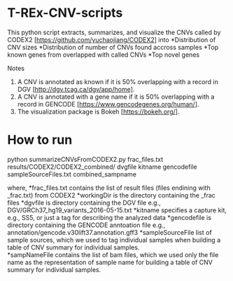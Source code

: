 # T-REx-CNV-scripts
This python script extracts, summarizes, and visualize the CNVs called by CODEX2 [https://github.com/yuchaojiang/CODEX2] into 
*Distribution of CNV sizes 
*Distribution of number of CNVs found accross samples
*Top known genes from overlapped with called CNVs
*Top novel genes 

Notes
1. A CNV is annotated as known if it is 50% overlapping with a record in DGV [http://dgv.tcag.ca/dgv/app/home].
2. A CNV is annotated with a gene name if it is 50% overlapping with a record in GENCODE [https://www.gencodegenes.org/human/].
3. The visualization package is Bokeh [https://bokeh.org/].

# How to run 
python summarizeCNVsFromCODEX2.py frac_files.txt results/CODEX2/CODEX2_combined/ dvgfile kitname gencodefile sampleSourceFiles.txt combined_sampname

where,
*frac_files.txt contains the list of result files (files endining with \_frac.txt) from CODEX2
*workingDir is the directory containing the \_frac files
*dgvfile is directory containing the DGV file e.g., DGV/GRCh37_hg19_variants_2016-05-15.txt
*kitname specifies a capture kit, e.g., SS5, or just a tag for describing the analyzed data
*gencodefile is directory containing the GENCODE anntoation file e.g., annotation/gencode.v30lift37.annotation.gff3
*sampleSourceFile list of sample sources, which we used to tag individual samples when building a table of CNV summary for individual samples.  
*sampNameFile contains the list of bam files, which we used only the file name as the representation of sample name for building a table of CNV summary for individual samples.
